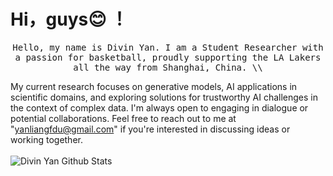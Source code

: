# Hi，guys😊 ！

<p align="center">
  <samp>
Hello, my name is Divin Yan. I am a Student Researcher with a passion for basketball, proudly supporting the LA Lakers all the way from Shanghai, China. \\
    
My current research focuses on generative models, AI applications in scientific domains, and exploring solutions for trustworthy AI challenges in the context of complex data. I'm always open to engaging in dialogue or potential collaborations. Feel free to reach out to me at "yanliangfdu@gmail.com" if you're interested in discussing ideas or working together.
  </samp>
  <br/>
  <br/>
  <img src="https://github-readme-stats.vercel.app/api?username=yanliang3612&bg_color=30,e96443,904e95&title_color=fff&text_color=fff" alt="Divin Yan Github Stats"></img>
</p>

